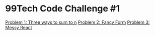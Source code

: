 # 99Tech Code Challenge #1 #


[Problem 1: Three ways to sum to n](src/problem1/readme.md)
[Problem 2: Fancy Form](src/problem2)
[Problem 3: Messy React](src/problem3/readme.md)